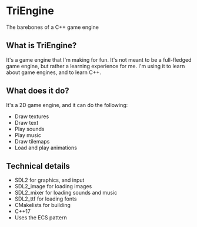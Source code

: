 # TriEngine
The barebones of a C++ game engine

## What is TriEngine?
It's a game engine that I'm making for fun. It's not meant to be a full-fledged game engine, but rather a learning experience for me. I'm using it to learn about game engines, and to learn C++.

## What does it do?
It's a 2D game engine, and it can do the following:
* Draw textures
* Draw text
* Play sounds
* Play music
* Draw tilemaps
* Load and play animations

## Technical details
* SDL2 for graphics, and input
* SDL2_image for loading images
* SDL2_mixer for loading sounds and music
* SDL2_ttf for loading fonts
* CMakelists for building
* C++17
* Uses the ECS pattern